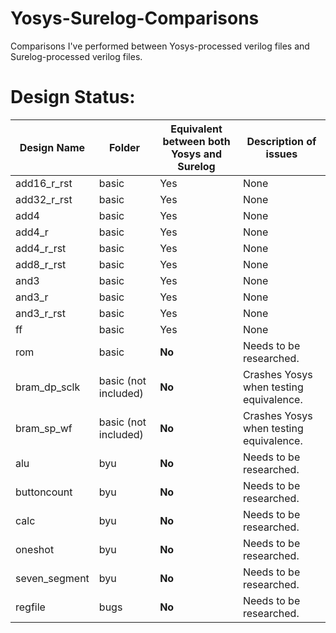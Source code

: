 # Yosys-Surelog-Comparisons
Comparisons I've performed between Yosys-processed verilog files and Surelog-processed verilog files.

# Design Status:
| Design Name | Folder | Equivalent between both Yosys and Surelog | Description of issues |
| --- | --- | --- | --- |
| add16_r_rst | basic | Yes | None |
| add32_r_rst | basic | Yes | None |
| add4 | basic | Yes | None |
| add4_r | basic | Yes | None |
| add4_r_rst | basic | Yes | None | 
| add8_r_rst | basic | Yes | None |
| and3 | basic | Yes | None |
| and3_r | basic | Yes | None |
| and3_r_rst | basic | Yes | None |
| ff | basic | Yes | None |
| rom | basic | **No** | Needs to be researched. |
| bram_dp_sclk | basic (not included) | **No** | Crashes Yosys when testing equivalence. |
| bram_sp_wf | basic (not included) | **No** | Crashes Yosys when testing equivalence. |
| alu | byu | **No** | Needs to be researched. |
| buttoncount | byu | **No** | Needs to be researched. |
| calc | byu | **No** | Needs to be researched. |
| oneshot | byu | **No** | Needs to be researched. |
| seven_segment | byu | **No** | Needs to be researched. |
| regfile | bugs | **No** | Needs to be researched. 
